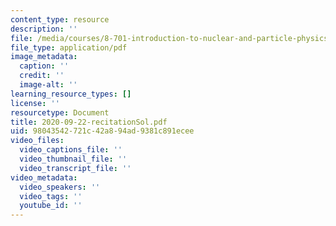 ```yaml
---
content_type: resource
description: ''
file: /media/courses/8-701-introduction-to-nuclear-and-particle-physics-fall-2020/2020-09-22-recitationsol.pdf
file_type: application/pdf
image_metadata:
  caption: ''
  credit: ''
  image-alt: ''
learning_resource_types: []
license: ''
resourcetype: Document
title: 2020-09-22-recitationSol.pdf
uid: 98043542-721c-42a8-94ad-9381c891ecee
video_files:
  video_captions_file: ''
  video_thumbnail_file: ''
  video_transcript_file: ''
video_metadata:
  video_speakers: ''
  video_tags: ''
  youtube_id: ''
---
```

